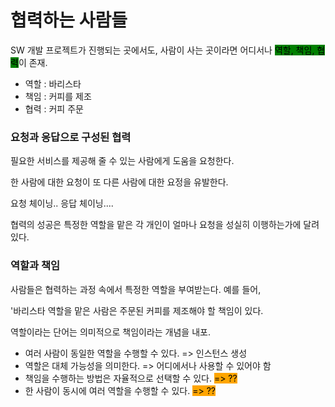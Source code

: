 # 협력하는 사람들

SW 개발 프로젝트가 진행되는 곳에서도, 사람이 사는 곳이라면 어디서나 <mark style="background-color:green;">역할, 책임, 협력</mark>이 존재.

* 역할 : 바리스타
* 책임 : 커피를 제조
* 협력 : 커피 주문



### 요청과 응답으로 구성된 협력

필요한 서비스를 제공해 줄 수 있는 사람에게 도움을 요청한다.

한 사람에 대한 요청이 또 다른 사람에 대한 요정을 유발한다.

요청 체이닝.. 응답 체이닝....



협력의 성공은 특정한 역할을 맡은 각 개인이 얼마나 요청을 성실히 이행하는가에 달려 있다.



### 역할과 책임

사람들은 협력하는 과정 속에서 특정한 역할을 부여받는다. 예를 들어,

'바리스타 역할을 맡은 사람은 주문된 커피를 제조해야 할 책임이 있다.

역할이라는 단어는 의미적으로 책임이라는 개념을 내포.



* 여러 사람이 동일한 역할을 수행할 수 있다. => 인스턴스 생성
* 역할은 대체 가능성을 의미한다. => 어디에서나 사용할 수 있어야 함
* 책임을 수행하는 방법은 자율적으로 선택할 수 있다. <mark style="background-color:orange;">=> ??</mark>
* 한 사람이 동시에 여러 역할을 수행할 수 있다. <mark style="background-color:orange;">=> ??</mark>

